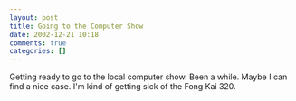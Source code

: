 ```yaml
---
layout: post
title: Going to the Computer Show
date: 2002-12-21 10:18
comments: true
categories: []
---
```

Getting ready to go to the local computer show. Been a while. Maybe I can find a nice case. I'm kind of getting sick of the Fong Kai 320.
